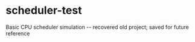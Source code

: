# scheduler-test
Basic CPU scheduler simulation -- recovered old project; saved for future reference
